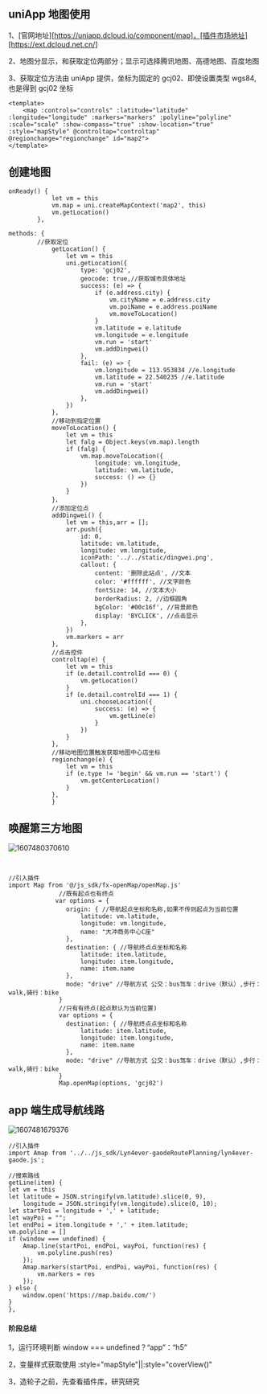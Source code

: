 ## uniApp 地图使用

1、[官网地址][https://uniapp.dcloud.io/component/map]，[插件市场地址][https://ext.dcloud.net.cn/]

2、地图分显示，和获取定位两部分；显示可选择腾讯地图、高德地图、百度地图

3、获取定位方法由 uniApp 提供，坐标为固定的 gcj02、即使设置类型 wgs84,也是得到 gcj02 坐标

```vue
<template>
    <map :controls="controls" :latitude="latitude" :longitude="longitude" :markers="markers" :polyline="polyline" :scale="scale" :show-compass="true" :show-location="true" :style="mapStyle" @controltap="controltap" @regionchange="regionchange" id="map2">
</template>

```

## 创建地图

```
onReady() {
			let vm = this
			vm.map = uni.createMapContext('map2', this)
			vm.getLocation()
		},

methods: {
		//获取定位
			getLocation() {
				let vm = this
				uni.getLocation({
					type: 'gcj02',
					geocode: true,//获取城市具体地址
					success: (e) => {
						if (e.address.city) {
							vm.cityName = e.address.city
							vm.poiName = e.address.poiName
							vm.moveToLocation()
						}
						vm.latitude = e.latitude
						vm.longitude = e.longitude
						vm.run = 'start'
						vm.addDingwei()
					},
					fail: (e) => {
						vm.longitude = 113.953834 //e.longitude
						vm.latitude = 22.540235 //e.latitude
						vm.run = 'start'
						vm.addDingwei()
					},
				})
			},  
			//移动到指定位置
			moveToLocation() {
				let vm = this
				let falg = Object.keys(vm.map).length
				if (falg) {
					vm.map.moveToLocation({
						longitude: vm.longitude,
						latitude: vm.latitude,
						success: () => {}
					})
				}
			}，  
			//添加定位点
			addDingwei() {
				let vm = this,arr = [];
				arr.push({
					id: 0,
					latitude: vm.latitude,
					longitude: vm.longitude,
					iconPath: '../../static/dingwei.png',
					callout: {
						content: '删除此站点', //文本
						color: '#ffffff', //文字颜色
						fontSize: 14, //文本大小
						borderRadius: 2, //边框圆角
						bgColor: '#00c16f', //背景颜色
						display: 'BYCLICK', //点击显示
					},
				})
				vm.markers = arr
			},  
			//点击控件
			controltap(e) {
				let vm = this
				if (e.detail.controlId === 0) {
					vm.getLocation()
				}
				if (e.detail.controlId === 1) {
					uni.chooseLocation({
						success: (e) => {
							vm.getLine(e)
						}
					})
				}
			},  
			//移动地图位置触发获取地图中心店坐标
			regionchange(e) {
				let vm = this
				if (e.type != 'begin' && vm.run == 'start') {
					vm.getCenterLocation()
				}
			},
			}

```




## 唤醒第三方地图 

![1607480370610](https://imgkr2.cn-bj.ufileos.com/ef3dbbd2-8aa1-495d-a621-7eaebc8f9269.png?UCloudPublicKey=TOKEN_8d8b72be-579a-4e83-bfd0-5f6ce1546f13&Signature=Z2TAGYwPE%252F72Dn3Wr6fjz3yiRDY%253D&Expires=1607568363)

```


//引入插件
import Map from '@/js_sdk/fx-openMap/openMap.js'
              //既有起点也有终点
             var options = {
              	origin: { //导航起点坐标和名称,如果不传则起点为当前位置
              		latitude: vm.latitude,
              		longitude: vm.longitude,
              		name: "大冲商务中心C座"
              	},
              	destination: { //导航终点点坐标和名称
              		latitude: item.latitude,
              		longitude: item.longitude,
              		name: item.name
              	},
              	mode: "drive" //导航方式 公交：bus驾车：drive（默认）,步行：walk,骑行：bike
              }
              //只有有终点(起点默认为当前位置)
              var options = {
              	destination: { //导航终点点坐标和名称
              		latitude: item.latitude,
              		longitude: item.longitude,
              		name: item.name
              	},
              	mode: "drive" //导航方式 公交：bus驾车：drive（默认）,步行：walk,骑行：bike
              }
              Map.openMap(options, 'gcj02')
```

## app 端生成导航线路

![1607481679376](https://imgkr2.cn-bj.ufileos.com/82259ecc-4a83-4df6-8058-1cbf59e1ce08.png?UCloudPublicKey=TOKEN_8d8b72be-579a-4e83-bfd0-5f6ce1546f13&Signature=pi0t0gN2KxAGgfqPxy4OlHHChL8%253D&Expires=1607568425)

```
//引入插件
import Amap from '../../js_sdk/Lyn4ever-gaodeRoutePlanning/lyn4ever-gaode.js';  

//搜索路线
getLine(item) {
let vm = this
let latitude = JSON.stringify(vm.latitude).slice(0, 9),
	longitude = JSON.stringify(vm.longitude).slice(0, 10);
let startPoi = longitude + ',' + latitude;
let wayPoi = "";
let endPoi = item.longitude + ',' + item.latitude;
vm.polyline = []
if (window === undefined) {
	Amap.line(startPoi, endPoi, wayPoi, function(res) {
		vm.polyline.push(res)
	});
	Amap.markers(startPoi, endPoi, wayPoi, function(res) {
		vm.markers = res
	});
} else {
	window.open('https://map.baidu.com/')
}
},
```

#### 阶段总结

1，运行环境判断 window === undefined？“app”：“h5”

2，变量样式获取使用 :style="mapStyle"||:style="coverView()"

3，造轮子之前，先查看插件库，研究研究
